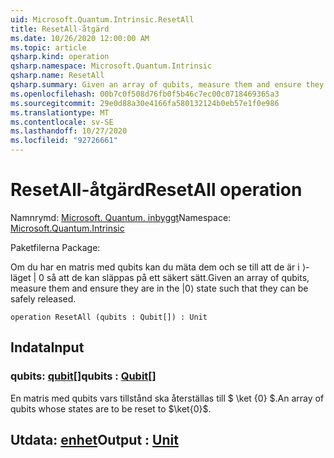 ```yaml
---
uid: Microsoft.Quantum.Intrinsic.ResetAll
title: ResetAll-åtgärd
ms.date: 10/26/2020 12:00:00 AM
ms.topic: article
qsharp.kind: operation
qsharp.namespace: Microsoft.Quantum.Intrinsic
qsharp.name: ResetAll
qsharp.summary: Given an array of qubits, measure them and ensure they are in the |0⟩ state such that they can be safely released.
ms.openlocfilehash: 00b7c0f508d76fb0f5b46c7ec00c0718469365a3
ms.sourcegitcommit: 29e0d88a30e4166fa580132124b0eb57e1f0e986
ms.translationtype: MT
ms.contentlocale: sv-SE
ms.lasthandoff: 10/27/2020
ms.locfileid: "92726661"
---
```

# <a name="resetall-operation"></a><span data-ttu-id="c692b-102">ResetAll-åtgärd</span><span class="sxs-lookup"><span data-stu-id="c692b-102">ResetAll operation</span></span>

<span data-ttu-id="c692b-103">Namnrymd: [Microsoft. Quantum. inbyggt](xref:Microsoft.Quantum.Intrinsic)</span><span class="sxs-lookup"><span data-stu-id="c692b-103">Namespace: [Microsoft.Quantum.Intrinsic](xref:Microsoft.Quantum.Intrinsic)</span></span>

<span data-ttu-id="c692b-104">Paketfilerna [](https://nuget.org/packages/)</span><span class="sxs-lookup"><span data-stu-id="c692b-104">Package: [](https://nuget.org/packages/)</span></span>


<span data-ttu-id="c692b-105">Om du har en matris med qubits kan du mäta dem och se till att de är i ⟩-läget | 0 så att de kan släppas på ett säkert sätt.</span><span class="sxs-lookup"><span data-stu-id="c692b-105">Given an array of qubits, measure them and ensure they are in the |0⟩ state such that they can be safely released.</span></span>

```qsharp
operation ResetAll (qubits : Qubit[]) : Unit
```


## <a name="input"></a><span data-ttu-id="c692b-106">Indata</span><span class="sxs-lookup"><span data-stu-id="c692b-106">Input</span></span>

### <a name="qubits--qubit"></a><span data-ttu-id="c692b-107">qubits: [qubit](xref:microsoft.quantum.lang-ref.qubit)[]</span><span class="sxs-lookup"><span data-stu-id="c692b-107">qubits : [Qubit](xref:microsoft.quantum.lang-ref.qubit)[]</span></span>

<span data-ttu-id="c692b-108">En matris med qubits vars tillstånd ska återställas till $ \ket {0} $.</span><span class="sxs-lookup"><span data-stu-id="c692b-108">An array of qubits whose states are to be reset to $\ket{0}$.</span></span>



## <a name="output--unit"></a><span data-ttu-id="c692b-109">Utdata: [enhet](xref:microsoft.quantum.lang-ref.unit)</span><span class="sxs-lookup"><span data-stu-id="c692b-109">Output : [Unit](xref:microsoft.quantum.lang-ref.unit)</span></span>

